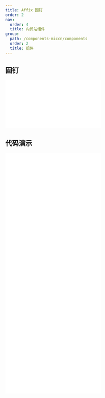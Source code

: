 ```yaml
---
title: Affix 固钉
order: 2
nav:
  order: 4
  title: 内贸站组件
group:
  path: /components-miccn/components
  order: 2
  title: 组件
---
```


## 固钉

<div>
<embed src="@docs-common/affix/index.md"></embed>
</div>
        
## 代码演示

<Row gutter=8>

  <Col span=12>
    
  <div class="code-box"><embed src="@abiz-rc-miccn/affix/demo/basic-affix-miccn.md"></embed></div>
          
  <div class="code-box"><embed src="@abiz-rc-miccn/affix/demo/target-affix-miccn.md"></embed></div>
          
  </Col>
          
  <Col span=12>
    
  <div class="code-box"><embed src="@abiz-rc-miccn/affix/demo/on-change-affix-miccn.md"></embed></div>
          
  <div class="code-box"><embed src="@abiz-rc-miccn/affix/demo/debug-affix-miccn.md"></embed></div>
          
  </Col>
          
</Row>
        
<div><embed src="@docs-common/affix/index-api.md"></embed><div>
        